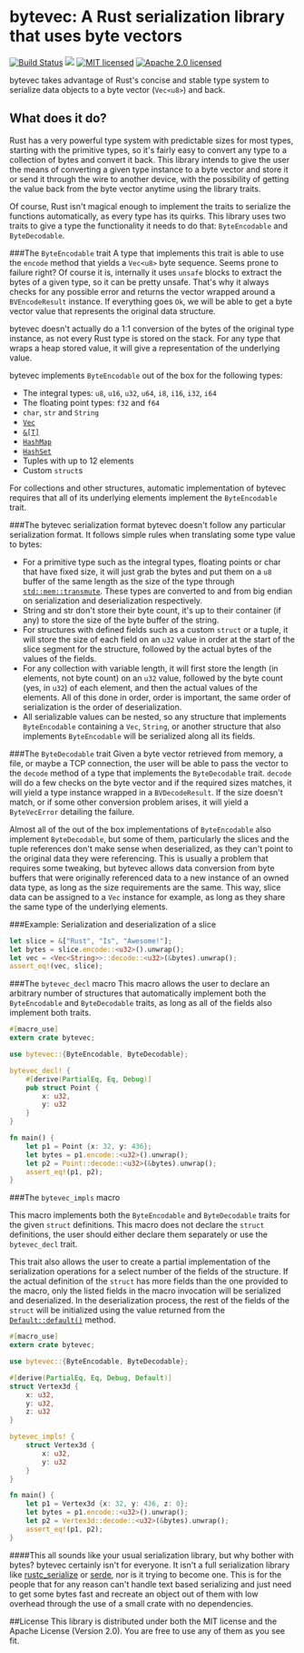 bytevec: A Rust serialization library that uses byte vectors
============================================================

[![Build Status](https://travis-ci.org/fero23/bytevec.svg?branch=master)](https://travis-ci.org/fero23/bytevec)
[![](https://img.shields.io/crates/v/bytevec.svg)](https://crates.io/crates/bytevec)
[![MIT licensed](https://img.shields.io/badge/license-MIT-blue.svg)](./LICENSE-MIT)
[![Apache 2.0 licensed](https://img.shields.io/badge/license-APACHE%202.0-blue.svg)](./LICENSE-APACHE)

bytevec takes advantage of Rust's concise and stable type system to
serialize data objects to a byte vector (`Vec<u8>`) and back.

What does it do?
----------------
Rust has a very powerful type system with predictable sizes for most
types, starting with the primitive types, so it's fairly easy to convert
any type to a collection of bytes and convert it back. This library intends
to give the user the means of converting a given type instance to a byte vector
and store it or send it through the wire to another device, with the possibility
of getting the value back from the byte vector anytime using the library traits.

Of course, Rust isn't magical enough to implement the traits to serialize
the functions automatically, as every type has its quirks. This library
uses two traits to give a type the functionality it needs to do that: 
`ByteEncodable` and `ByteDecodable`.

###The `ByteEncodable` trait
A type that implements this trait is able to use the `encode` method that 
yields a `Vec<u8>` byte sequence. Seems prone to failure right? Of course it is,
internally it uses `unsafe` blocks to extract the bytes of a given type, so 
it can be pretty unsafe. That's why it always checks for any possible error and
returns the vector wrapped around a `BVEncodeResult` instance. If everything
goes `Ok`, we will be able to get a byte vector value that represents the 
original data structure.

bytevec doesn't actually do a 1:1 conversion of the bytes of the original
type instance, as not every Rust type is stored on the stack. For any type
that wraps a heap stored value, it will give a representation of the 
underlying value.

bytevec implements `ByteEncodable` out of the box for the following types:
- The integral types: `u8`, `u16`, `u32`, `u64`, `i8`, `i16`, `i32`, `i64`
- The floating point types: `f32` and `f64`
- `char`, `str` and `String`
- [`Vec`](http://doc.rust-lang.org/stable/std/vec/struct.Vec.html)
- [`&[T]`](http://doc.rust-lang.org/stable/std/primitive.slice.html)
- [`HashMap`](http://doc.rust-lang.org/stable/std/collections/struct.HashMap.html)
- [`HashSet`](http://doc.rust-lang.org/stable/std/collections/struct.HashSet.html)
- Tuples with up to 12 elements
- Custom `struct`s

For collections and other structures, automatic implementation of bytevec
requires that all of its underlying elements implement the `ByteEncodable`
trait.

###The bytevec serialization format
bytevec doesn't follow any particular serialization format. It follows simple
rules when translating some type value to bytes:
- For a primitive type such as the integral types, floating points
or char that have fixed size, it will just grab the bytes and put them 
on a `u8` buffer of the same length as the size of the type through 
[`std::mem::transmute`]. These types are converted to and from big endian on
serialization and deserialization respectively.
- String and str don't store their byte count, it's up to their container (if any)
to store the size of the byte buffer of the string.
- For structures with defined fields such as a custom `struct` or a tuple,
it will store the size of each field on an `u32` value in order at the start
of the slice segment for the structure, followed by the actual bytes of 
the values of the fields.
- For any collection with variable length, it will first store the length
(in elements, not byte count) on an `u32` value, followed by the byte count
(yes, in `u32`) of each element, and then the actual values of the elements.
All of this done in order, order is important, the same order of serialization
is the order of deserialization.
- All serializable values can be nested, so any structure that implements 
`ByteEncodable` containing a `Vec`, `String`, or another structure that also implements
`ByteEncodable` will be serialized along all its fields.

###The `ByteDecodable` trait
Given a byte vector retrieved from memory, a file, or maybe a TCP connection,
the user will be able to pass the vector to the `decode` method of
a type that implements the `ByteDecodable` trait. `decode` will do a few checks 
on the byte vector and if the required sizes matches, it will yield a type instance wrapped 
in a `BVDecodeResult`. If the size doesn't match, or if some other conversion problem 
arises, it will yield a `ByteVecError` detailing the failure.

Almost all of the out of the box implementations of `ByteEncodable` also
implement `ByteDecodable`, but some of them, particularly the slices and 
the tuple references don't make sense when deserialized, as they can't
point to the original data they were referencing. This is usually a problem
that requires some tweaking, but bytevec allows data conversion from byte
buffers that were originally referenced data to a new instance of an owned data type,
as long as the size requirements are the same. This way, slice data can
be assigned to a `Vec` instance for example, as long as they share the same 
type of the underlying elements.

###Example: Serialization and deserialization of a slice

```rust
let slice = &["Rust", "Is", "Awesome!"];
let bytes = slice.encode::<u32>().unwrap();
let vec = <Vec<String>>::decode::<u32>(&bytes).unwrap();
assert_eq!(vec, slice);
```

###The `bytevec_decl` macro
This macro allows the user to declare an arbitrary number of structures that
automatically implement both the `ByteEncodable` and `ByteDecodable` traits,
as long as all of the fields also implement both traits.

```rust
#[macro_use]
extern crate bytevec;

use bytevec::{ByteEncodable, ByteDecodable};

bytevec_decl! {
    #[derive(PartialEq, Eq, Debug)]
    pub struct Point {
        x: u32,
        y: u32
    }
}

fn main() {
    let p1 = Point {x: 32, y: 436};
    let bytes = p1.encode::<u32>().unwrap();
    let p2 = Point::decode::<u32>(&bytes).unwrap();
    assert_eq!(p1, p2);
}
```

###The `bytevec_impls` macro

This macro implements both the `ByteEncodable` and `ByteDecodable` traits
for the given `struct` definitions. This macro does not declare the `struct`
definitions, the user should either declare them separately or use the
`bytevec_decl` trait.

This trait also allows the user to create a partial implementation of the
serialization operations for a select number of the fields of the 
structure. If the actual definition of the `struct` has more fields than
the one provided to the macro, only the listed fields in the macro invocation
will be serialized and deserialized. In the deserialization process, the
rest of the fields of the `struct` will be initialized using the value
returned from the [`Default::default()`] method.

```rust
#[macro_use]
extern crate bytevec;

use bytevec::{ByteEncodable, ByteDecodable};

#[derive(PartialEq, Eq, Debug, Default)]
struct Vertex3d {
    x: u32,
    y: u32,
    z: u32
}

bytevec_impls! {
    struct Vertex3d {
        x: u32,
        y: u32
    }
}

fn main() {
    let p1 = Vertex3d {x: 32, y: 436, z: 0};
    let bytes = p1.encode::<u32>().unwrap();
    let p2 = Vertex3d::decode::<u32>(&bytes).unwrap();
    assert_eq!(p1, p2);
}
```

####This all sounds like your usual serialization library, but why bother with bytes?
bytevec certainly isn't for everyone. It isn't a full serialization library like
[rustc_serialize] or [serde], nor is it trying to become one. This is for the people
that for any reason can't handle text based serializing and just need 
to get some bytes fast and recreate an object out of them with low overhead through the use
of a small crate with no dependencies.

##License
This library is distributed under both the MIT license and the Apache License (Version 2.0).
You are free to use any of them as you see fit.

[`Default::default()`]: http://doc.rust-lang.org/stable/std/default/trait.Default.html#tymethod.default
[`std::mem::transmute`]: http://doc.rust-lang.org/stable/std/mem/fn.transmute.html
[rustc_serialize]: https://github.com/rust-lang-nursery/rustc-serialize
[serde]: https://github.com/serde-rs/serde